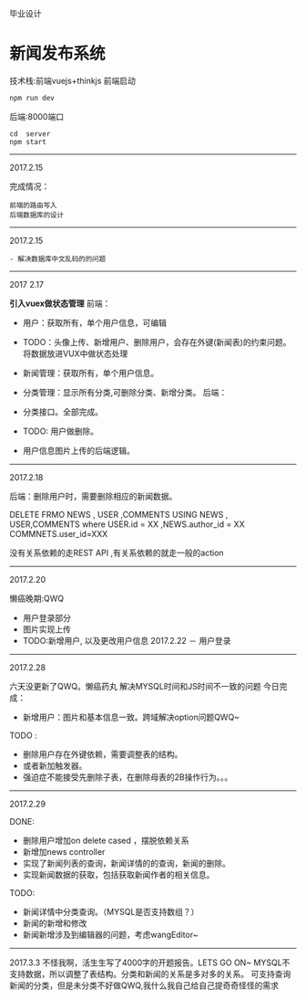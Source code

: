 毕业设计
# 新闻发布系统
技术栈:前端vuejs+thinkjs
前端启动
```js
npm run dev
```
后端:8000端口
```
cd  server
npm start
```

<hr/>
2017.2.15

完成情况：
	
	前端的路由写入
	后端数据库的设计


<hr/>
2017.2.15

	- 解决数据库中文乱码的的问题


<hr/>
2017 2.17	

<B>引入vuex做状态管理</B>
前端：

- 用户：获取所有，单个用户信息，可编辑
- TODO：头像上传、新增用户、删除用户，会存在外键(新闻表)的约束问题。将数据放进VUX中做状态处理

- 新闻管理：获取所有，单个用户信息。

- 分类管理：显示所有分类,可删除分类、新增分类。
后端：

- 分类接口。全部完成。
- TODO: 用户做删除。
- 用户信息图片上传的后端逻辑。

<hr/>
2017.2.18

后端：删除用户时，需要删除相应的新闻数据。

DELETE FRMO NEWS , USER ,COMMENTS
USING NEWS , USER,COMMENTS
where USER.id = XX ,NEWS.author_id = XX COMMNETS.user_id=XXX

没有关系依赖的走REST API ,有关系依赖的就走一般的action

<hr/>
2017.2.20

懒癌晚期:QWQ
- 用户登录部分
- 图片实现上传
- TODO:新增用户, 以及更改用户信息
2017.2.22
－ 用户登录

<hr/>
2017.2.28

六天没更新了QWQ。懒癌药丸
解决MYSQL时间和JS时间不一致的问题
今日完成：

- 新增用户：图片和基本信息一致。跨域解决option问题QWQ~

TODO :
- 删除用户存在外键依赖，需要调整表的结构。
- 或者新加触发器。
- 强迫症不能接受先删除子表，在删除母表的2B操作行为。。。

<hr/>
2017.2.29

DONE:
- 删除用户增加on delete cased ，摆脱依赖关系
- 新增加news controller
- 实现了新闻列表的查询，新闻详情的的查询，新闻的删除。
- 实现新闻数据的获取，包括获取新闻作者的相关信息。

TODO:

- 新闻详情中分类查询。（MYSQL是否支持数组？）
- 新闻的新增和修改
- 新闻新增涉及到编辑器的问题，考虑wangEditor~

<hr/>
2017.3.3
不怪我啊，活生生写了4000字的开题报告。LETS GO ON~
MYSQL不支持数据，所以调整了表结构。分类和新闻的关系是多对多的关系。
可支持查询新闻的分类，但是未分类不好做QWQ,我什么我自己给自己提奇奇怪怪的需求
